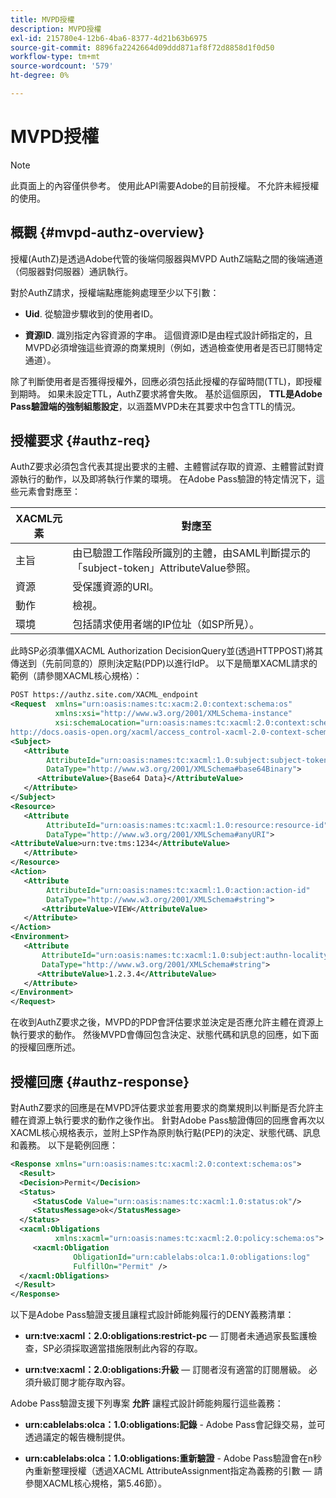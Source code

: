 ```yaml
---
title: MVPD授權
description: MVPD授權
exl-id: 215780e4-12b6-4ba6-8377-4d21b63b6975
source-git-commit: 8896fa2242664d09ddd871af8f72d8858d1f0d50
workflow-type: tm+mt
source-wordcount: '579'
ht-degree: 0%

---
```


# MVPD授權

>[!NOTE]
>
>此頁面上的內容僅供參考。 使用此API需要Adobe的目前授權。 不允許未經授權的使用。

## 概觀 {#mvpd-authz-overview}

授權(AuthZ)是透過Adobe代管的後端伺服器與MVPD AuthZ端點之間的後端通道（伺服器對伺服器）通訊執行。

對於AuthZ請求，授權端點應能夠處理至少以下引數：

* **Uid**. 從驗證步驟收到的使用者ID。

* **資源ID**. 識別指定內容資源的字串。 這個資源ID是由程式設計師指定的，且MVPD必須增強這些資源的商業規則（例如，透過檢查使用者是否已訂閱特定通道）。

除了判斷使用者是否獲得授權外，回應必須包括此授權的存留時間(TTL)，即授權到期時。 如果未設定TTL，AuthZ要求將會失敗。  基於這個原因， **TTL是Adobe Pass驗證端的強制組態設定**，以涵蓋MVPD未在其要求中包含TTL的情況。

## 授權要求 {#authz-req}

AuthZ要求必須包含代表其提出要求的主體、主體嘗試存取的資源、主體嘗試對資源執行的動作，以及即將執行作業的環境。 在Adobe Pass驗證的特定情況下，這些元素會對應至：

| XACML元素 | 對應至 |
|---------------|--------------------------------------------------------------------------------------------------------------------------------|
| 主旨 | 由已驗證工作階段所識別的主體，由SAML判斷提示的「subject-token」AttributeValue參照。 |
| 資源 | 受保護資源的URI。 |
| 動作 | 檢視。 |
| 環境 | 包括請求使用者端的IP位址（如SP所見）。 |



此時SP必須準備XACML Authorization DecisionQuery並(透過HTTPPOST)將其傳送到（先前同意的）原則決定點(PDP)以進行IdP。 以下是簡單XACML請求的範例（請參閱XACML核心規格）：

```XML
POST https://authz.site.com/XACML_endpoint
<Request  xmlns="urn:oasis:names:tc:xacm:2.0:context:schema:os"
          xmlns:xsi="http://www.w3.org/2001/XMLSchema-instance"
          xsi:schemaLocation="urn:oasis:names:tc:xacml:2.0:context:schema:os
http://docs.oasis-open.org/xacml/access_control-xacml-2.0-context-schema-os.xsd">
<Subject>
   <Attribute
        AttributeId="urn:oasis:names:tc:xacml:1.0:subject:subject-token"
        DataType="http://www.w3.org/2001/XMLSchema#base64Binary">
      <AttributeValue>{Base64 Data}</AttributeValue>
   </Attribute>
</Subject>
<Resource>
   <Attribute
        AttributeId="urn:oasis:names:tc:xacml:1.0:resource:resource-id"
        DataType="http://www.w3.org/2001/XMLSchema#anyURI">
<AttributeValue>urn:tve:tms:1234</AttributeValue>
   </Attribute>
</Resource>
<Action>
   <Attribute
        AttributeId="urn:oasis:names:tc:xacml:1.0:action:action-id"
        DataType="http://www.w3.org/2001/XMLSchema#string">
       <AttributeValue>VIEW</AttributeValue>
   </Attribute>
</Action>
<Environment>
   <Attribute
       AttributeId="urn:oasis:names:tc:xacml:1.0:subject:authn-locality:ip-address"
       DataType="http://www.w3.org/2001/XMLSchema#string">
      <AttributeValue>1.2.3.4</AttributeValue>
   </Attribute>
</Environment>
</Request>
```


在收到AuthZ要求之後，MVPD的PDP會評估要求並決定是否應允許主體在資源上執行要求的動作。 然後MVPD會傳回包含決定、狀態代碼和訊息的回應，如下面的授權回應所述。

## 授權回應 {#authz-response}

對AuthZ要求的回應是在MVPD評估要求並套用要求的商業規則以判斷是否允許主體在資源上執行要求的動作之後作出。 針對Adobe Pass驗證傳回的回應會再次以XACML核心規格表示，並附上SP作為原則執行點(PEP)的決定、狀態代碼、訊息和義務。 以下是範例回應：

```XML
<Response xmlns="urn:oasis:names:tc:xacml:2.0:context:schema:os">
  <Result>
  <Decision>Permit</Decision>
  <Status>
     <StatusCode Value="urn:oasis:names:tc:xacml:1.0:status:ok"/>
     <StatusMessage>ok</StatusMessage>
  </Status>
  <xacml:Obligations     
          xmlns:xacml="urn:oasis:names:tc:xacml:2.0:policy:schema:os">
     <xacml:Obligation    
              ObligationId="urn:cablelabs:olca:1.0:obligations:log"
              FulfillOn="Permit" />
  </xacml:Obligations>
 </Result>
</Response>
```

以下是Adobe Pass驗證支援且讓程式設計師能夠履行的DENY義務清單：

* **urn:tve:xacml：2.0:obligations:restrict-pc**  — 訂閱者未通過家長監護檢查，SP必須採取適當措施限制此內容的存取。

* **urn:tve:xacml：2.0:obligations:升級**  — 訂閱者沒有適當的訂閱層級。  必須升級訂閱才能存取內容。

Adobe Pass驗證支援下列專案 **允許** 讓程式設計師能夠履行這些義務：

* **urn:cablelabs:olca：1.0:obligations:記錄** - Adobe Pass會記錄交易，並可透過議定的報告機制提供。

* **urn:cablelabs:olca：1.0:obligations:重新驗證** - Adobe Pass驗證會在n秒內重新整理授權（透過XACML AttributeAssignment指定為義務的引數 — 請參閱XACML核心規格，第5.46節）。

<!--
>![RelatedInformation]
>* [Preflight Authorization](/help/authentication/preflight-authz.md)
>* [Authentication](/help/authentication/authn-usecase.md)
-->
